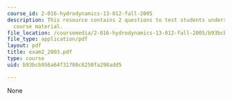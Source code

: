 ```yaml
---
course_id: 2-016-hydrodynamics-13-012-fall-2005
description: This resource contains 2 questions to test students understanding of
  course material.
file_location: /coursemedia/2-016-hydrodynamics-13-012-fall-2005/b93bcb956a64f31780c8250fa298add5_exam2_2003.pdf
file_type: application/pdf
layout: pdf
title: exam2_2003.pdf
type: course
uid: b93bcb956a64f31780c8250fa298add5

---
```

None